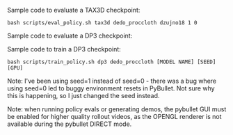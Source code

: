Sample code to evaluate a TAX3D checkpoint:

```
bash scripts/eval_policy.sh tax3d dedo_proccloth dzujno18 1 0
```

Sample code to evaluate a DP3 checkpoint:

Sample code to train a DP3 checkpoint:
```
bash scripts/train_policy.sh dp3 dedo_proccloth [MODEL NAME] [SEED] [GPU]
```

Note: I've been using seed=1 instead of seed=0 - there was a bug where using seed=0 led to buggy environment resets in PyBullet. Not sure why this is happening, so I just changed the seed instead.

Note: when running policy evals or generating demos, the pybullet GUI must be enabled for higher quality rollout videos, as the OPENGL renderer is not available during the pybullet DIRECT mode.